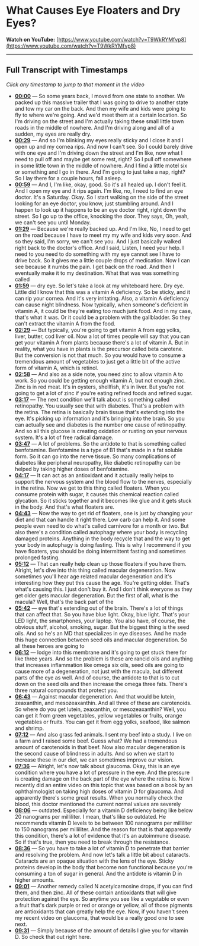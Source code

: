 # What Causes Eye Floaters and Dry Eyes?

**Watch on YouTube:** [https://www.youtube.com/watch?v=T9WkRYMfvp8](https://www.youtube.com/watch?v=T9WkRYMfvp8)

---

## Full Transcript with Timestamps

*Click any timestamp to jump to that moment in the video*

- **[00:00](https://www.youtube.com/watch?v=T9WkRYMfvp8&t=0s)** — So some years back, I moved from one state to another. We packed up this massive trailer that I was going to drive to another state and tow my car on the back. And then my wife and kids were going to fly to where we're going. And we'd meet them at a certain location. So I'm driving on the street and I'm actually taking these small little town roads in the middle of nowhere. And I'm driving along and all of a sudden, my eyes are really dry.
- **[00:29](https://www.youtube.com/watch?v=T9WkRYMfvp8&t=29s)** — And so I'm blinking my eyes really sticky and I close it and I open up and my cornea rips. And now I can't see. So I could barely drive with one eye and I'm driving down the street and I'm like, now what I need to pull off and maybe get some rest, right? So I pull off somewhere in some little town in the middle of nowhere. And I find a little motel six or something and I go in there. And I'm going to just take a nap, right? So I lay there for a couple hours, fall asleep.
- **[00:59](https://www.youtube.com/watch?v=T9WkRYMfvp8&t=59s)** — And I, I'm like, okay, good. So it's all healed up. I don't feel it. And I open my eye and it rips again. I'm like, no, I need to find an eye doctor. It's a Saturday. Okay. So I start walking on the side of the street looking for an eye doctor, you know, just stumbling around. And I happen to look up it happens to be an eye doctor right, right down the street. So I go up to the office, knocking the door. They says, Oh, yeah, we can't see you until Monday.
- **[01:29](https://www.youtube.com/watch?v=T9WkRYMfvp8&t=89s)** — Because we're really backed up. And I'm like, No, I need to get on the road because I have to meet my my wife and kids very soon. And so they said, I'm sorry, we can't see you. And I just basically walked right back to the doctor's office. And I said, Listen, I need your help. I need to you need to do something with my eye cannot see I have to drive back. So it gives me a little couple drops of medication. Now I can see because it numbs the pain. I get back on the road. And then I eventually make it to my destination. What that was was something called
- **[01:59](https://www.youtube.com/watch?v=T9WkRYMfvp8&t=119s)** — dry eye. So let's take a look at my whiteboard here. Dry eye. Little did I know that this was a vitamin A deficiency. So be sticky, and it can rip your cornea. And it's very irritating. Also, a vitamin A deficiency can cause night blindness. Now typically, when someone's deficient in vitamin A, it could be they're eating too much junk food. And in my case, that's what it was. Or it could be a problem with the gallbladder. So they can't extract the vitamin A from the food.
- **[02:29](https://www.youtube.com/watch?v=T9WkRYMfvp8&t=149s)** — But typically, you're going to get vitamin A from egg yolks, liver, butter, cod liver oil. Now a lot of times people will say that you can get your vitamin A from plants because there's a lot of vitamin A. But in reality, what you have in plants is the precursor called beta carotene. But the conversion is not that much. So you would have to consume a tremendous amount of vegetables to just get a little bit of the active form of vitamin A, which is retinol.
- **[02:58](https://www.youtube.com/watch?v=T9WkRYMfvp8&t=178s)** — And also as a side note, you need zinc to allow vitamin A to work. So you could be getting enough vitamin A, but not enough zinc. Zinc is in red meat. It's in oysters, shellfish, it's in liver. But you're not going to get a lot of zinc if you're eating refined foods and refined sugar.
- **[03:17](https://www.youtube.com/watch?v=T9WkRYMfvp8&t=197s)** — The next condition we'll talk about is something called retinopathy. You usually see that with diabetes. That's a problem with the retina. The retina is basically brain tissue that's extending into the eye. It's picking up information and it's bringing into the brain. So you can actually see and diabetes is the number one cause of retinopathy. And so all this glucose is creating oxidation or rusting on your nervous system. It's a lot of free radical damage.
- **[03:47](https://www.youtube.com/watch?v=T9WkRYMfvp8&t=227s)** — A lot of problems. So the antidote to that is something called benfotamine. Benfotamine is a type of B1 that's made in a fat soluble form. So it can go into the nerve tissue. So many complications of diabetes like peripheral neuropathy, like diabetic retinopathy can be helped by taking higher doses of benfotamine.
- **[04:17](https://www.youtube.com/watch?v=T9WkRYMfvp8&t=257s)** — It can act as an antioxidant and it actually really helps to support the nervous system and the blood flow to the nerves, especially in the retina. Now we get to this thing called floaters. When you consume protein with sugar, it causes this chemical reaction called glycation. So it sticks together and it becomes like glue and it gets stuck in the body. And that's what floaters are.
- **[04:43](https://www.youtube.com/watch?v=T9WkRYMfvp8&t=283s)** — Now the way to get rid of floaters, one is just by changing your diet and that can handle it right there. Low carb can help it. And some people even need to do what's called carnivore for a month or two. But also there's a condition called autophagy where your body is recycling damaged proteins. Anything in the body recycle that and the way to get your body in autophagy is doing fasting. This is why I recommend if you have floaters, you should be doing intermittent fasting and sometimes prolonged fasting.
- **[05:12](https://www.youtube.com/watch?v=T9WkRYMfvp8&t=312s)** — That can really help clean up those floaters if you have them. Alright, let's dive into this thing called macular degeneration. Now sometimes you'll hear age related macular degeneration and it's interesting how they put this cause the age. You're getting older. That's what's causing this. I just don't buy it. And I don't think everyone as they get older gets macular degeneration. But the first of all, what is the macula? Well, that's the back part of the
- **[05:42](https://www.youtube.com/watch?v=T9WkRYMfvp8&t=342s)** — eye that's extending out of the brain. There's a lot of things that can affect that. So you have blue light. Okay, blue light. That's your LED light, the smartphones, your laptop. You also have, of course, the obvious stuff, alcohol, smoking, sugar. But the biggest thing is the seed oils. And so he's an MD that specializes in eye diseases. And he made this huge connection between seed oils and macular degeneration. So all these heroes are going to
- **[06:12](https://www.youtube.com/watch?v=T9WkRYMfvp8&t=372s)** — lodge into this membrane and it's going to get stuck there for like three years. And so the problem is these are rancid oils and anything that increases inflammation like omega six oils, seed oils are going to cause more of a degeneration, not just with the macula, but different parts of the eye as well. And of course, the antidote to that is to cut down on the seed oils and then increase the omega three fats. There's three natural compounds that protect you.
- **[06:43](https://www.youtube.com/watch?v=T9WkRYMfvp8&t=403s)** — Against macular degeneration. And that would be lutein, zeaxanthin, and mesozeaxanthin. And all three of these are carotenoids. So where do you get lutein, zeaxanthin, or mesozeaxanthin? Well, you can get it from green vegetables, yellow vegetables or fruits, orange vegetables or fruits. You can get it from egg yolks, seafood, like salmon and shrimp.
- **[07:12](https://www.youtube.com/watch?v=T9WkRYMfvp8&t=432s)** — And also grass fed animals. I sent my beef into a study. I live on a farm and I raised some beef. Guess what? We had a tremendous amount of carotenoids in that beef. Now also macular degeneration is the second cause of blindness in adults. And so when we start to increase these in our diet, we can sometimes improve our vision.
- **[07:36](https://www.youtube.com/watch?v=T9WkRYMfvp8&t=456s)** — Alright, let's now talk about glaucoma. Okay, this is an eye condition where you have a lot of pressure in the eye. And the pressure is creating damage on the back part of the eye where the retina is. Now I recently did an entire video on this topic that was based on a book by an ophthalmologist on taking high doses of vitamin D for glaucoma. And apparently there's some great results. When you normally check the blood, this doctor mentioned the current normal values are severely
- **[08:06](https://www.youtube.com/watch?v=T9WkRYMfvp8&t=486s)** — outdated. Especially for a vitamin D deficiency being like below 20 nanograms per milliliter. I mean, that's like so outdated. He recommends vitamin D levels to be between 100 nanograms per milliliter to 150 nanograms per milliliter. And the reason for that is that apparently this condition, there's a lot of evidence that it's an autoimmune disease. So if that's true, then you need to break through the resistance.
- **[08:36](https://www.youtube.com/watch?v=T9WkRYMfvp8&t=516s)** — So you have to take a lot of vitamin D to penetrate that barrier and resolving the problem. And now let's talk a little bit about cataracts. Cataracts are an opaque situation with the lens of the eye. Sticky proteins develop in the body that become non functional because you're consuming a ton of sugar in general. And the antidote is vitamin D in higher amounts.
- **[09:01](https://www.youtube.com/watch?v=T9WkRYMfvp8&t=541s)** — Another remedy called N acetylcarnosine drops, if you can find them, and then zinc. All of these contain antioxidants that will give protection against the eye. So anytime you see like a vegetable or even a fruit that's dark purple or red or orange or yellow, all of those pigments are antioxidants that can greatly help the eye. Now, if you haven't seen my recent video on glaucoma, that would be a really good one to see next.
- **[09:31](https://www.youtube.com/watch?v=T9WkRYMfvp8&t=571s)** — Simply because of the amount of details I give you for vitamin D. So check that out right here.
